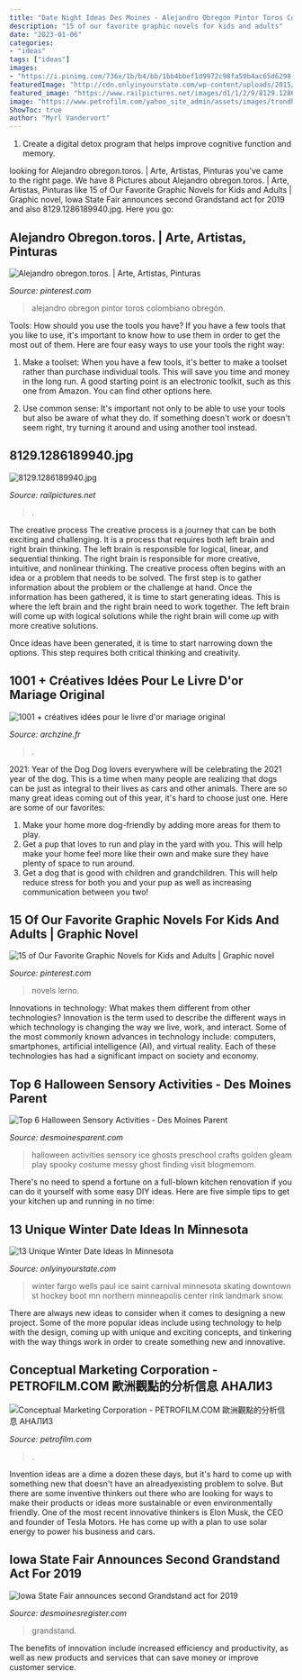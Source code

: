 ```yaml
---
title: "Date Night Ideas Des Moines - Alejandro Obregon Pintor Toros Colombiano Obregón"
description: "15 of our favorite graphic novels for kids and adults"
date: "2023-01-06"
categories:
- "ideas"
tags: ["ideas"]
images:
- "https://i.pinimg.com/736x/1b/b4/bb/1bb4bbef1d9972c98fa50b4ac65d6298--colombian-art-toro.jpg"
featuredImage: "http://cdn.onlyinyourstate.com/wp-content/uploads/2015/12/winterskate_boardman__large-slideshow.jpg"
featured_image: "https://www.railpictures.net/images/d1/1/2/9/8129.1286189940.jpg"
image: "https://www.petrofilm.com/yahoo_site_admin/assets/images/trondheim_3.128100026_std.JPG"
ShowToc: true
author: "Myrl Vandervort"
---
```



1. Create a digital detox program that helps improve cognitive function and memory.

	

		
looking for Alejandro obregon.toros. | Arte, Artistas, Pinturas you've came to the right page. We have 8 Pictures about Alejandro obregon.toros. | Arte, Artistas, Pinturas like 15 of Our Favorite Graphic Novels for Kids and Adults | Graphic novel, Iowa State Fair announces second Grandstand act for 2019 and also 8129.1286189940.jpg. Here you go:
		
    
## Alejandro Obregon.toros. | Arte, Artistas, Pinturas

<img loading=lazy src="https://i.pinimg.com/736x/1b/b4/bb/1bb4bbef1d9972c98fa50b4ac65d6298--colombian-art-toro.jpg" onerror="this.onerror=null;this.src='https://tse1.mm.bing.net/th?id=OIP.WYwoQ8qQPoOn5aR--PfDygHaGT&amp;pid=15.1';" alt="Alejandro obregon.toros. | Arte, Artistas, Pinturas">

_Source: pinterest.com_

>alejandro obregon pintor toros colombiano obregón. 

	

Tools: How should you use the tools you have?
If you have a few tools that you like to use, it's important to know how to use them in order to get the most out of them. Here are four easy ways to use your tools the right way:
1) Make a toolset: When you have a few tools, it's better to make a toolset rather than purchase individual tools. This will save you time and money in the long run. A good starting point is an electronic toolkit, such as this one from Amazon. You can find other options here.

2) Use common sense: It's important not only to be able to use your tools but also be aware of what they do. If something doesn't work or doesn't seem right, try turning it around and using another tool instead.

    
## 8129.1286189940.jpg

<img loading=lazy src="https://www.railpictures.net/images/d1/1/2/9/8129.1286189940.jpg" onerror="this.onerror=null;this.src='https://tse1.mm.bing.net/th?id=OIP.SqjXgCXbPeATO2o8d_PyuAHaE8&amp;pid=15.1';" alt="8129.1286189940.jpg">

_Source: railpictures.net_

>. 

	

The creative process
The creative process is a journey that can be both exciting and challenging. It is a process that requires both left brain and right brain thinking. The left brain is responsible for logical, linear, and sequential thinking. The right brain is responsible for more creative, intuitive, and nonlinear thinking.
The creative process often begins with an idea or a problem that needs to be solved. The first step is to gather information about the problem or the challenge at hand. Once the information has been gathered, it is time to start generating ideas. This is where the left brain and the right brain need to work together. The left brain will come up with logical solutions while the right brain will come up with more creative solutions.

Once ideas have been generated, it is time to start narrowing down the options. This step requires both critical thinking and creativity.

    
## 1001 + Créatives Idées Pour Le Livre D&#039;or Mariage Original

<img loading=lazy src="https://archzine.fr/wp-content/uploads/2017/06/le-livre-d-or-mariage-personnalisé-livre-d-or-mariage-vintage-cool-idée-bois-coeur.jpg" onerror="this.onerror=null;this.src='https://tse1.mm.bing.net/th?id=OIP.byVn0bNEix4em6g_Xu_i4QHaGX&amp;pid=15.1';" alt="1001 + créatives idées pour le livre d&#039;or mariage original">

_Source: archzine.fr_

>. 

	

2021: Year of the Dog
Dog lovers everywhere will be celebrating the 2021 year of the dog. This is a time when many people are realizing that dogs can be just as integral to their lives as cars and other animals. There are so many great ideas coming out of this year, it's hard to choose just one. Here are some of our favorites: 
1) Make your home more dog-friendly by adding more areas for them to play.
2) Get a pup that loves to run and play in the yard with you. This will help make your home feel more like their own and make sure they have plenty of space to run around. 
3) Get a dog that is good with children and grandchildren. This will help reduce stress for both you and your pup as well as increasing communication between you two!

    
## 15 Of Our Favorite Graphic Novels For Kids And Adults | Graphic Novel

<img loading=lazy src="https://i.pinimg.com/736x/1e/be/29/1ebe2923ab652f9e7ca82d995a5c20a1.jpg" onerror="this.onerror=null;this.src='https://tse3.mm.bing.net/th?id=OIP.xKQmTAtePBrGg6XpYJjx3gHaLG&amp;pid=15.1';" alt="15 of Our Favorite Graphic Novels for Kids and Adults | Graphic novel">

_Source: pinterest.com_

>novels lerno. 

	

Innovations in technology: What makes them different from other technologies?
Innovation is the term used to describe the different ways in which technology is changing the way we live, work, and interact. Some of the most commonly known advances in technology include: computers, smartphones, artificial intelligence (AI), and virtual reality. Each of these technologies has had a significant impact on society and economy.

    
## Top 6 Halloween Sensory Activities - Des Moines Parent

<img loading=lazy src="http://desmoinesparent.com/wp-content/uploads/2013/10/iceghosts.jpg" onerror="this.onerror=null;this.src='https://tse2.mm.bing.net/th?id=OIP.qM3vHejBYB8Wuqzew2csWwHaO0&amp;pid=15.1';" alt="Top 6 Halloween Sensory Activities - Des Moines Parent">

_Source: desmoinesparent.com_

>halloween activities sensory ice ghosts preschool crafts golden gleam play spooky costume messy ghost finding visit blogmemom. 

	

There's no need to spend a fortune on a full-blown kitchen renovation if you can do it yourself with some easy DIY ideas. Here are five simple tips to get your kitchen up and running in no time: 

    
## 13 Unique Winter Date Ideas In Minnesota

<img loading=lazy src="http://cdn.onlyinyourstate.com/wp-content/uploads/2015/12/winterskate_boardman__large-slideshow.jpg" onerror="this.onerror=null;this.src='https://tse2.mm.bing.net/th?id=OIP._O1KpmBXtypaB4vqoe6XzgHaEK&amp;pid=15.1';" alt="13 Unique Winter Date Ideas In Minnesota">

_Source: onlyinyourstate.com_

>winter fargo wells paul ice saint carnival minnesota skating downtown st hockey boot mn northern minneapolis center rink landmark snow. 

	

There are always new ideas to consider when it comes to designing a new project. Some of the more popular ideas include using technology to help with the design, coming up with unique and exciting concepts, and tinkering with the way things work in order to create something new and innovative.

    
## Conceptual Marketing Corporation - PETROFILM.COM ﻿歐洲觀點的分析信息 АНАЛИЗ

<img loading=lazy src="https://www.petrofilm.com/yahoo_site_admin/assets/images/trondheim_3.128100026_std.JPG" onerror="this.onerror=null;this.src='https://tse4.mm.bing.net/th?id=OIP.W5vPz81U-dMmwLRK-k0luQHaFE&amp;pid=15.1';" alt="Conceptual Marketing Corporation - PETROFILM.COM ﻿歐洲觀點的分析信息 АНАЛИЗ">

_Source: petrofilm.com_

>. 

	

Invention ideas are a dime a dozen these days, but it's hard to come up with something new that doesn't have an alreadyexisting problem to solve. But there are some inventive thinkers out there who are looking for ways to make their products or ideas more sustainable or even environmentally friendly. One of the most recent innovative thinkers is Elon Musk, the CEO and founder of Tesla Motors. He has come up with a plan to use solar energy to power his business and cars.

    
## Iowa State Fair Announces Second Grandstand Act For 2019

<img loading=lazy src="https://www.gannett-cdn.com/presto/2018/08/07/PDEM/4a4a963a-099e-440b-ae59-3c7652526cd4-0807_Grandstands_01.JPG?crop=3839,2159,x0,y0&amp;width=3200&amp;height=1800&amp;format=pjpg&amp;auto=webp" onerror="this.onerror=null;this.src='https://tse3.mm.bing.net/th?id=OIP.RnO86AjDwXkw4-lEypegPQHaEK&amp;pid=15.1';" alt="Iowa State Fair announces second Grandstand act for 2019">

_Source: desmoinesregister.com_

>grandstand. 

	

The benefits of innovation include increased efficiency and productivity, as well as new products and services that can save money or improve customer service.

